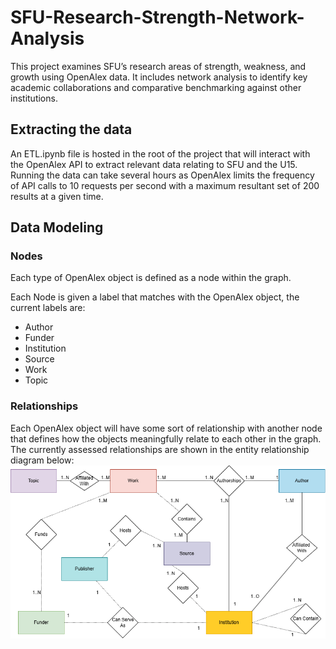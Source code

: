 # SFU-Research-Strength-Network-Analysis
This project examines SFU’s research areas of strength, weakness, and growth using OpenAlex data. It includes network analysis to identify key academic collaborations and comparative benchmarking against other institutions. 

## Extracting the data

An ETL.ipynb file is hosted in the root of the project that will interact with the OpenAlex API to extract relevant data relating to SFU and the U15. Running the data can take several hours as OpenAlex limits the frequency of API calls to 10 requests per second with a maximum resultant set of 200 results at a given time. 

## Data Modeling

### Nodes
Each type of OpenAlex object is defined as a node within the graph.

Each Node is given a label that matches with the OpenAlex object, the current labels are:
-   Author
-   Funder
-   Institution
-   Source
-   Work
-   Topic

### Relationships
Each OpenAlex object will have some sort of relationship with another node that defines how the objects meaningfully relate to each other in the graph. The currently assessed relationships are shown in the entity relationship diagram below:
![Entity Relationship Diagram](assets/eer.png)